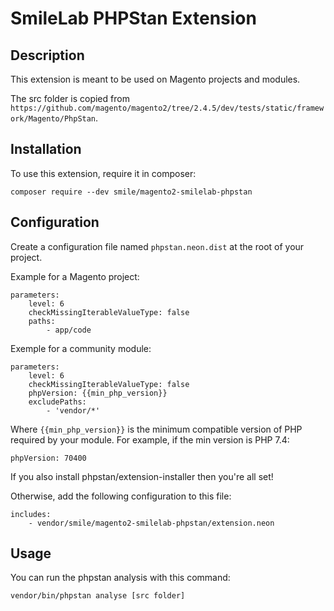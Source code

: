 # SmileLab PHPStan Extension

## Description

This extension is meant to be used on Magento projects and modules.

The src folder is copied from `https://github.com/magento/magento2/tree/2.4.5/dev/tests/static/framework/Magento/PhpStan`.

## Installation

To use this extension, require it in composer:

```
composer require --dev smile/magento2-smilelab-phpstan
```

## Configuration

Create a configuration file named `phpstan.neon.dist` at the root of your project.

Example for a Magento project:

```neon
parameters:
    level: 6
    checkMissingIterableValueType: false
    paths:
        - app/code

```

Exemple for a community module:

```neon
parameters:
    level: 6
    checkMissingIterableValueType: false
    phpVersion: {{min_php_version}}
    excludePaths:
        - 'vendor/*'
```

Where `{{min_php_version}}` is the minimum compatible version of PHP required by your module. For example, if the min version is PHP 7.4:

```neon
phpVersion: 70400
```

If you also install phpstan/extension-installer then you're all set!

Otherwise, add the following configuration to this file:

```neon
includes:
    - vendor/smile/magento2-smilelab-phpstan/extension.neon
```

## Usage

You can run the phpstan analysis with this command:

```bash
vendor/bin/phpstan analyse [src folder]
```
